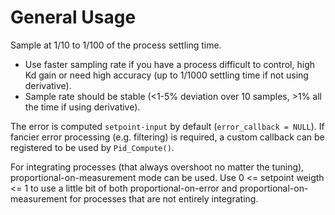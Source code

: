 # General Usage
Sample at 1/10 to 1/100 of the process settling time.
* Use faster sampling rate if you have a process difficult to control, high Kd gain or need high accuracy (up to 1/1000 settling time if not using derivative).
* Sample rate should be stable (<1-5% deviation over 10 samples, >1% all the time if using derivative).

The error is computed `setpoint-input` by default (`error_callback = NULL`). If fancier error processing (e.g. filtering) is required, a custom callback can be registered to be used by `Pid_Compute()`.

For integrating processes (that always overshoot no matter the tuning), proportional-on-measurement mode can be used. Use 0 <= setpoint weigth <= 1 to use a little bit of both proportional-on-error and proportional-on-measurement for processes that are not entirely integrating.